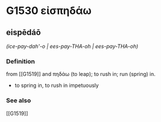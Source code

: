 # G1530 εἰσπηδάω

## eispēdáō

_(ice-pay-dah'-o | ees-pay-THA-oh | ees-pay-THA-oh)_

### Definition

from [[G1519]] and πηδάω (to leap); to rush in; run (spring) in.

- to spring in, to rush in impetuously

### See also

[[G1519]]

